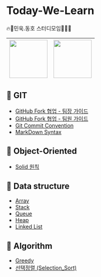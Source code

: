 # Today-We-Learn
:fire::memo:민욱.동호 스터디모임👨‍💻:fire:

| [<img src="https://user-images.githubusercontent.com/96968834/212670411-13cf791f-4629-46fe-8061-469189bdfbcc.jpg" width="100">](https://github.com/minwoogi)| [<img src="https://user-images.githubusercontent.com/96968834/212670363-ae5dbf8f-dc1a-41b2-a08e-21a6f5f345b1.jpg" width="100">](https://github.com/hamfan524) | 
| :-----------------------------------: | :---------------------------------------: |

## 📌 GIT


- [GitHub Fork 협업 - 팀장 가이드](./Git/깃-협업-팀장.md)
- [GitHub Fork 협업 - 팀원 가이드](./Git/깃-협업-팀원.md)
- [Git Commit Convention](./Git/커밋컨벤션.md)
- [MarkDown Syntax](./Git/MarkDown.md)

## 📌 Object-Oriented


- [Solid 원칙](./Object-Oriented/Solid.md)


## 📌 Data structure


- [Array](./Data%20Structure/Array.md)
- [Stack](./Data%20Structure/Stack.md)
- [Queue](./Data%20Structure/Queue.md)
- [Heap](./Data%20Structure/Heap.md)
- [Linked List](./Data%20Structure/LinkedList.md)

## 📌 Algorithm


- [Greedy](./Algorithm/Greedy.md)
- [선택정렬 (Selection_Sort)](./Algorithm/Selection_Sort.md)
